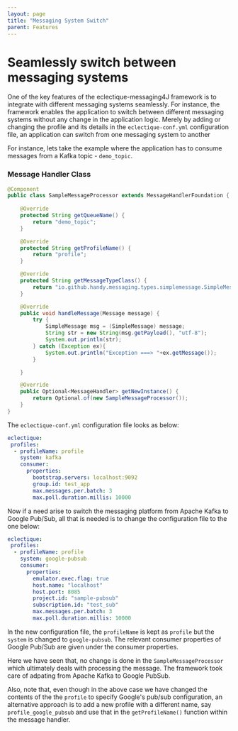 ```yaml
---
layout: page
title: "Messaging System Switch"
parent: Features
---
```



# Seamlessly switch between messaging systems

One of the key features of the eclectique-messaging4J framework is to integrate with different messaging systems seamlessly. For instance, the framework enables the application to switch between different messaging systems without any change in the application logic. 
Merely by adding or changing the profile and its details in the `eclectique-conf.yml` configuration file, an application can switch from one messaging system to another

For instance, lets take the example where the application has to consume messages from a Kafka topic - `demo_topic`. 

### Message Handler Class

```java
@Component
public class SampleMessageProcessor extends MessageHandlerFoundation {
 
    @Override
    protected String getQueueName() {
        return "demo_topic";
    }

    @Override
    protected String getProfileName() {
        return "profile";
    }

    @Override
    protected String getMessageTypeClass() {
        return "io.github.handy.messaging.types.simplemessage.SimpleMessage";
    }

    @Override
    public void handleMessage(Message message) {
        try {
            SimpleMessage msg = (SimpleMessage) message;
            String str = new String(msg.getPayload(), "utf-8");
            System.out.println(str);
        } catch (Exception ex){
            System.out.println("Exception ===> "+ex.getMessage());
        }

    }

    @Override
    public Optional<MessageHandler> getNewInstance() {
        return Optional.of(new SampleMessageProcessor());
    }
}

```

The `eclectique-conf.yml` configuration file looks as below:

```yaml
eclectique:
 profiles:
  - profileName: profile
    system: kafka
    consumer:
      properties:
        bootstrap.servers: localhost:9092
        group.id: test_app
        max.messages.per.batch: 3
        max.poll.duration.millis: 10000
```

Now if a need arise to switch the messaging platform from Apache Kafka to Google Pub/Sub, all that is needed is to change the configuration file to the one below:

```yaml
eclectique:
 profiles:
  - profileName: profile
    system: google-pubsub
    consumer:
      properties:
        emulator.exec.flag: true
        host.name: "localhost"
        host.port: 8085
        project.id: "sample-pubsub"
        subscription.id: "test_sub"
        max.messages.per.batch: 3
        max.poll.duration.millis: 10000  
```

In the new configuration file, the `profileName` is kept as `profile` but the `system` is changed to `google-pubsub`. The relevant consumer properties of Google Pub/Sub are given under the consumer properties.

Here we have seen that, no change is done in the `SampleMessageProcessor` which ultimately deals with processing the message. The framework took care of adpating from Apache Kafka to Google PubSub.

Also, note that, even though in the above case we have changed the contents of the the `profile` to specify Google's pub/sub configuration, an alternative approach is to add a new profile with a different name, say `profile_google_pubsub` and use that in the `getProfileName()` function within the message handler.

